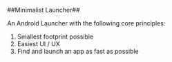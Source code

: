 ##Minimalist Launcher##

An Android Launcher with the following core principles:
1. Smallest footprint possible
1. Easiest UI / UX
1. Find and launch an app as fast as possible
